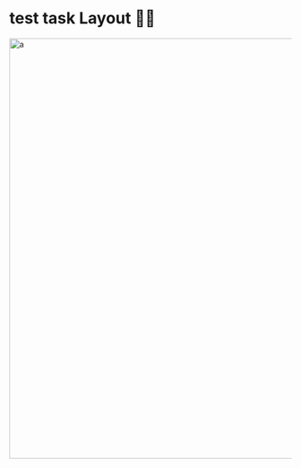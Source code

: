 # test task Layout 😮‍💨

<img width="750" alt="a" src="https://github.com/Aquamoris/feedback-form/assets/102398971/a2b422b5-4550-43a6-b99f-b7cee1731b5a">

